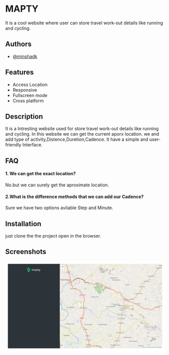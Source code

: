 
# MAPTY

It is a cool website  where user can store travel work-out details like running and cycling.

## Authors

- [@minshadk](https://github.com/minshadk)

## Features

- Access Location
- Responsive
- Fullscreen mode
- Cross platform


## Description
It is a Intresting website used for store travel work-out details like running and cycling.
In this website we can get the current aporx location.
we and add type of activity,Distence,Duretion,Cadence.
It have a simple and user-friendly Interface.
## FAQ

#### 1. We can get the exact location?
 No.but we can surely get the aproximate location.


#### 2.What is the difference methods that we can add our Cadence?

Sure we have two options avilable Step and Minute.


## Installation
just clone the the project open in the browser.

 ## Screenshots

![App Screenshot](/Screenshot.png)
```

